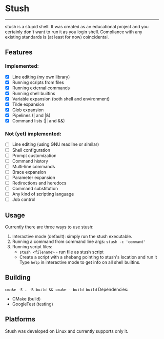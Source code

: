 # Stush
---

stush is a stupid shell. It was created as an educational project and you certainly don't want to run it as you login shell.
Compliance with any existing standards is (at least for now) coincidental.

## Features
### Implemented:
- [x] Line editing (my own library)
- [x] Running scripts from files
- [x] Running external commands
- [x] Running shell builtins
- [x] Variable expansion (both shell and environment)
- [x] Tilde expansion
- [x] Glob expansion
- [x] Pipelines (| and |&)
- [x] Command lists (|| and &&)
### Not (yet) implemented:
- [ ] Line editing (using GNU readline or similar)
- [ ] Shell configuration
- [ ] Prompt customization
- [ ] Command history
- [ ] Multi-line commands
- [ ] Brace expansion
- [ ] Parameter expansion
- [ ] Redirections and heredocs
- [ ] Command substitution
- [ ] Any kind of scripting language
- [ ] Job control

## Usage
Currently there are three ways to use stush:
1. Interactive mode (default): simply run the stush executable.
2. Running a command from command line args: `stush -c 'command'`
3. Running script files:
    * `stush <filename>` - run file as stush script
    * Create a script with a shebang pointing to stush's location and run it
Type `help` in interactive mode to get info on all shell builtins.

## Building
`cmake -S . -B build && cmake --build build`
Dependencies:
* CMake (build)
* GoogleTest (testing)

## Platforms
Stush was developed on Linux and currently supports only it.
